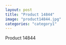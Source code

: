 ```yaml
---
layout: post
title: "Product 14844"
image: "product14844.jpg"
categories: "category1"
---
```

Product 14844
